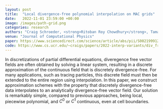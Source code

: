 ```yaml
---
layout: post
title:  "Local divergence-free polynomial interpolation on MAC grids"
date:   2022-11-01 23:59:00 +00:00
image: /images/path-grid.png
categories: research
authors: "Craig Schroeder, <strong>Ritoban Roy Chowdhury</strong>, Tamar Shinar"
venue: "Journal of Computational Physics"
paper: https://www.sciencedirect.com/science/article/abs/pii/S0021999122005629
code: https://www.cs.ucr.edu/~craigs/papers/2022-interp-variants/div_free.zip
---
```


In discretizations of partial differential equations, diveregence free vector fields are often obtained by solving a linear system, resulting in a discrete approximation of the continuous field that is discretely divergence-free. For many applications, such as tracing particles, this discrete field must then be extended to the entire region using interpolation. In this paper, we construct approximation schemes with the property that discretely divergence-free data interpolates to an analytically divergence-free vector field. Our solution is remarkably simple, compared to previous approaches, being local, piecewise polynomial, and $C^0$ or $C^1$ continuous, even at cell boundaries. 
